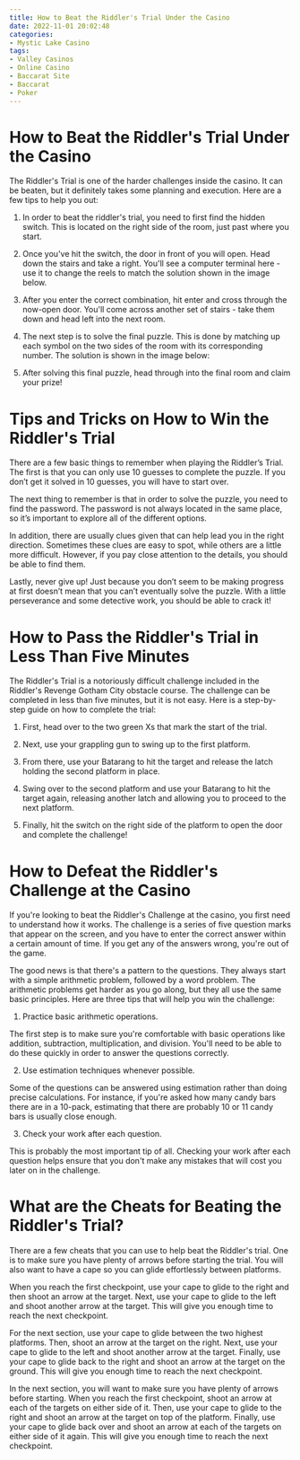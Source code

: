 ```yaml
---
title: How to Beat the Riddler's Trial Under the Casino 
date: 2022-11-01 20:02:48
categories:
- Mystic Lake Casino
tags:
- Valley Casinos
- Online Casino
- Baccarat Site
- Baccarat
- Poker
---
```



#  How to Beat the Riddler's Trial Under the Casino 

The Riddler's Trial is one of the harder challenges inside the casino. It can be beaten, but it definitely takes some planning and execution. Here are a few tips to help you out: 

1) In order to beat the riddler's trial, you need to first find the hidden switch. This is located on the right side of the room, just past where you start.

2) Once you've hit the switch, the door in front of you will open. Head down the stairs and take a right. You'll see a computer terminal here - use it to change the reels to match the solution shown in the image below.

3) After you enter the correct combination, hit enter and cross through the now-open door. You'll come across another set of stairs - take them down and head left into the next room.

4) The next step is to solve the final puzzle. This is done by matching up each symbol on the two sides of the room with its corresponding number. The solution is shown in the image below: 

5) After solving this final puzzle, head through into the final room and claim your prize!

#  Tips and Tricks on How to Win the Riddler's Trial 

There are a few basic things to remember when playing the Riddler’s Trial. The first is that you can only use 10 guesses to complete the puzzle. If you don’t get it solved in 10 guesses, you will have to start over.

The next thing to remember is that in order to solve the puzzle, you need to find the password. The password is not always located in the same place, so it’s important to explore all of the different options.

In addition, there are usually clues given that can help lead you in the right direction. Sometimes these clues are easy to spot, while others are a little more difficult. However, if you pay close attention to the details, you should be able to find them.

Lastly, never give up! Just because you don’t seem to be making progress at first doesn’t mean that you can’t eventually solve the puzzle. With a little perseverance and some detective work, you should be able to crack it!

#  How to Pass the Riddler's Trial in Less Than Five Minutes 

The Riddler's Trial is a notoriously difficult challenge included in the Riddler's Revenge Gotham City obstacle course. The challenge can be completed in less than five minutes, but it is not easy. Here is a step-by-step guide on how to complete the trial:

1. First, head over to the two green Xs that mark the start of the trial.

2. Next, use your grappling gun to swing up to the first platform.

3. From there, use your Batarang to hit the target and release the latch holding the second platform in place.

4. Swing over to the second platform and use your Batarang to hit the target again, releasing another latch and allowing you to proceed to the next platform.

5. Finally, hit the switch on the right side of the platform to open the door and complete the challenge!

#  How to Defeat the Riddler's Challenge at the Casino 

If you're looking to beat the Riddler's Challenge at the casino, you first need to understand how it works. The challenge is a series of five question marks that appear on the screen, and you have to enter the correct answer within a certain amount of time. If you get any of the answers wrong, you're out of the game.

The good news is that there's a pattern to the questions. They always start with a simple arithmetic problem, followed by a word problem. The arithmetic problems get harder as you go along, but they all use the same basic principles. Here are three tips that will help you win the challenge:

1. Practice basic arithmetic operations.

The first step is to make sure you're comfortable with basic operations like addition, subtraction, multiplication, and division. You'll need to be able to do these quickly in order to answer the questions correctly.

2. Use estimation techniques whenever possible.

Some of the questions can be answered using estimation rather than doing precise calculations. For instance, if you're asked how many candy bars there are in a 10-pack, estimating that there are probably 10 or 11 candy bars is usually close enough.

3. Check your work after each question.

This is probably the most important tip of all. Checking your work after each question helps ensure that you don't make any mistakes that will cost you later on in the challenge.

#  What are the Cheats for Beating the Riddler's Trial?

There are a few cheats that you can use to help beat the Riddler's trial. One is to make sure you have plenty of arrows before starting the trial. You will also want to have a cape so you can glide effortlessly between platforms.

When you reach the first checkpoint, use your cape to glide to the right and then shoot an arrow at the target. Next, use your cape to glide to the left and shoot another arrow at the target. This will give you enough time to reach the next checkpoint.

For the next section, use your cape to glide between the two highest platforms. Then, shoot an arrow at the target on the right. Next, use your cape to glide to the left and shoot another arrow at the target. Finally, use your cape to glide back to the right and shoot an arrow at the target on the ground. This will give you enough time to reach the next checkpoint.

In the next section, you will want to make sure you have plenty of arrows before starting. When you reach the first checkpoint, shoot an arrow at each of the targets on either side of it. Then, use your cape to glide to the right and shoot an arrow at the target on top of the platform. Finally, use your cape to glide back over and shoot an arrow at each of the targets on either side of it again. This will give you enough time to reach the next checkpoint.